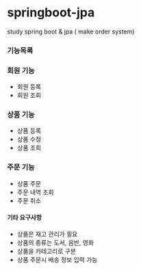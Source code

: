 # springboot-jpa
study spring boot &amp;  jpa ( make order system)

### 기능목록
### 회원 기능
- 회원 등록
- 회원 조회

### 상품 기능
- 상품 등록
- 상품 수정
- 상품 조회

### 주문 기능
- 상품 주문
- 주문 내역 조회
- 주문 취소

#### 기타 요구사항
- 상품은 재고 관리가 필요
- 상품의 종류는 도서, 음반, 영화
- 상품을 카테고리로 구분
- 상품 주문시 배송 정보 입력 가능

